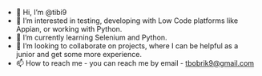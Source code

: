 - 👋 Hi, I’m @tibi9
- 👀 I’m interested in testing, developing with Low Code platforms like Appian, or working with Python.
- 🌱 I’m currently learning Selenium and Python.
- 💞️ I’m looking to collaborate on projects, where I can be helpful as a junior and get some more experience.
- 📫 How to reach me - you can reach me by email - tbobrik9@gmail.com

<!---
tibi9/tibi9 is a ✨ special ✨ repository because its `README.md` (this file) appears on your GitHub profile.
You can click the Preview link to take a look at your changes.
--->
